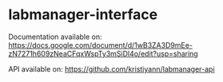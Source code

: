 # labmanager-interface
Documentation available on:
https://docs.google.com/document/d/1wB3ZA3D9mEe-zN7271h609zNeaCFqxWspTy3mSiDl4o/edit?usp=sharing

API available on:
https://github.com/kristiyann/labmanager-api
